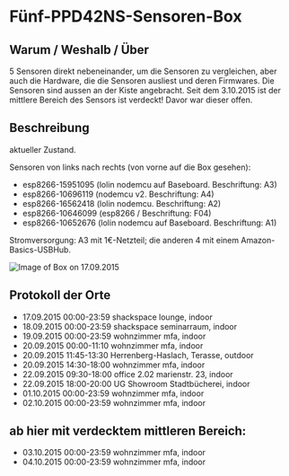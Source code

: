 # Fünf-PPD42NS-Sensoren-Box

## Warum / Weshalb / Über

5 Sensoren direkt nebeneinander, um die Sensoren zu vergleichen,
aber auch die Hardware, die die Sensoren ausliest und deren Firmwares.
Die Sensoren sind aussen an der Kiste angebracht.
Seit dem 3.10.2015 ist der mittlere Bereich des Sensors ist verdeckt!
Davor war dieser offen.


## Beschreibung

aktueller Zustand.

Sensoren von links nach rechts (von vorne auf die Box gesehen):

* esp8266-15951095 (lolin nodemcu auf Baseboard. Beschriftung: A3)
* esp8266-10696119 (nodemcu v2. Beschriftung: A4)
* esp8266-16562418 (lolin nodemcu. Beschriftung: A2)
* esp8266-10646099 (esp8266 / Beschriftung: F04)
* esp8266-10652676 (lolin nodemcu auf Baseboard. Beschriftung: A1)

Stromversorgung: A3 mit 1€-Netzteil; die anderen 4 mit einem Amazon-Basics-USBHub.

![Image of Box on 17.09.2015](https://raw.githubusercontent.com/opendata-stuttgart/meta/master/5sensorbox/IMG_20150917_172612.jpg)


## Protokoll der Orte

* 17.09.2015 00:00-23:59 shackspace lounge, indoor
* 18.09.2015 00:00-23:59 shackspace seminarraum, indoor
* 19.09.2015 00:00-23:59 wohnzimmer mfa, indoor
* 20.09.2015 00:00-11:10 wohnzimmer mfa, indoor
* 20.09.2015 11:45-13:30 Herrenberg-Haslach, Terasse, outdoor
* 20.09.2015 14:30-18:00 wohnzimmer mfa, indoor
* 22.09.2015 09:30-18:00 office 2.02 marienstr. 23, indoor
* 22.09.2015 18:00-20:00 UG Showroom Stadtbücherei, indoor
* 01.10.2015 00:00-23:59 wohnzimmer mfa, indoor
* 02.10.2015 00:00-23:59 wohnzimmer mfa, indoor
## ab hier mit verdecktem mittleren Bereich:
* 03.10.2015 00:00-23:59 wohnzimmer mfa, indoor
* 04.10.2015 00:00-23:59 wohnzimmer mfa, indoor
